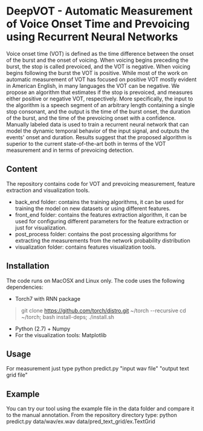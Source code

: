 # DeepVOT - Automatic Measurement of Voice Onset Time and Prevoicing using Recurrent Neural Networks
Voice onset time (VOT) is defined as the time difference between the onset of the burst and the onset of voicing. 
When voicing begins preceding the burst, the stop is called prevoiced, and the VOT is negative. 
When voicing begins following the burst the VOT is positive. 
While most of the work on automatic measurement of VOT has focused on positive VOT mostly evident in American English, in many languages the VOT can be negative. 
We propose an algorithm that estimates if the stop is prevoiced, and measures either positive or negative VOT, respectively.  More specifically, the input to the algorithm is a speech segment of an arbitrary length containing a single stop consonant, and the output is the time of the burst onset, the duration of the burst, and the time of the prevoicing onset with a confidence. Manually labeled data is used to train a recurrent neural network that can model the dynamic temporal behavior of the input signal, and outputs the events' onset and duration. Results suggest that the proposed algorithm is superior to the current state-of-the-art both in terms of the VOT measurement and in terms of prevoicing detection.

## Content
The repository contains code for VOT and prevoicing measurement, feature extraction and visualization tools.
 - back\_end folder: contains the training algorithms, it can be used for training the model on new datasets or using different features.
 - front\_end folder: contains the features extraction algorithm, it can be used for configuring different parameters for the feature extraction or just for visualization.
 - post\_process folder: contains the post processing algorithms for extracting the measurements from the network probability distribution
 - visualization folder: contains features visualization tools.

## Installation
The code runs on MacOSX and Linux only.
The code uses the following dependencies:
 - Torch7 with RNN package
  > git clone https://github.com/torch/distro.git ~/torch --recursive
  > cd ~/torch; bash install-deps;
  > ./install.sh 
 - Python (2.7) + Numpy
 - For the visualization tools: Matplotlib
 
## Usage
For measurement just type python predict.py "input wav file" "output text grid file"

## Example
You can try our tool using the example file in the data folder and compare it to the manual annotation.
From the repository directory type: python predict.py data/wav/ex.wav data/pred_text_grid/ex.TextGrid
